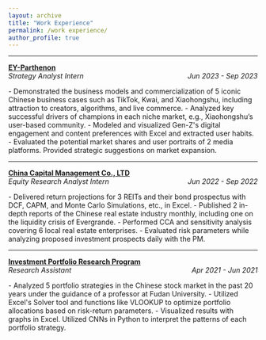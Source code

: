 ```yaml
---
layout: archive
title: "Work Experience"
permalink: /work experience/
author_profile: true
---
```

---
[**EY-Parthenon**](https://www.ey.com/en_gl/locations/greater-china#ey-parthenon-shanghai)  
*Strategy Analyst Intern* <span style="float:right;">*Jun 2023 - Sep 2023*</span>
<div style="clear:both;"></div>
- Demonstrated the business models and commercialization of 5 iconic Chinese business cases such as TikTok, Kwai, and Xiaohongshu, including attraction to creators, algorithms, and live commerce.
- Analyzed key successful drivers of champions in each niche market, e.g., Xiaohongshu’s user-based community.
- Modeled and visualized Gen-Z's digital engagement and content preferences with Excel and extracted user habits.
- Evaluated the potential market shares and user portraits of 2 media platforms. Provided strategic suggestions on market expansion.

---

[**China Capital Management Co., LTD**](https://www.crunchbase.com/organization/china-capital-management)  
*Equity Research Analyst Intern* <span style="float:right;">*Jun 2022 - Sep 2022*</span>
<div style="clear:both;"></div>
- Delivered return projections for 3 REITs and their bond prospectus with DCF, CAPM, and Monte Carlo Simulations, etc., in Excel.
- Published 2 in-depth reports of the Chinese real estate industry monthly, including one on the liquidity crisis of Evergrande.
- Performed CCA and sensitivity analysis covering 6 local real estate enterprises.
- Evaluated risk parameters while analyzing proposed investment prospects daily with the PM.

---

[**Investment Portfolio Research Program**](https://www.fdsm.fudan.edu.cn/en/)  
*Research Assistant* <span style="float:right;">*Apr 2021 - Jun 2021*</span>
<div style="clear:both;"></div>
- Analyzed 5 portfolio strategies in the Chinese stock market in the past 20 years under the guidance of a professor at Fudan University.
- Utilized Excel's Solver tool and functions like VLOOKUP to optimize portfolio allocations based on risk-return parameters.
- Visualized results with graphs in Excel. Utilized CNNs in Python to interpret the patterns of each portfolio strategy.
